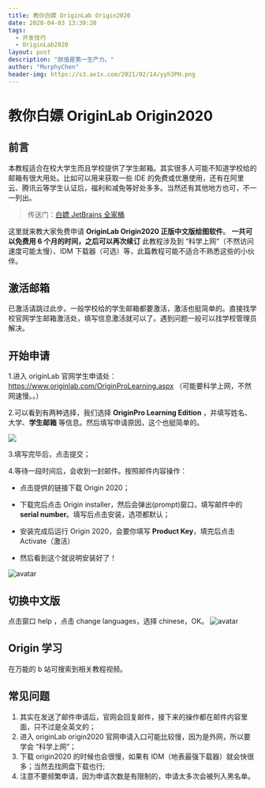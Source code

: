 ```yaml
---
title: 教你白嫖 OriginLab Origin2020
date: 2020-04-03 13:39:20
tags:
  - 开发技巧
  - OriginLab2020
layout: post
description: "颜值是第一生产力。"
author: "MurphyChen"
header-img: https://s3.ax1x.com/2021/02/14/yyh3PH.png
---
```


# 教你白嫖 OriginLab Origin2020

## 前言

本教程适合在校大学生而且学校提供了学生邮箱。其实很多人可能不知道学校给的邮箱有很大用处。比如可以用来获取一些 IDE 的免费或优惠使用，还有在阿里云、腾讯云等学生认证后，福利和减免等好处多多。当然还有其他地方也可，不一一列出。

> 传送门：[白嫖 JetBrains 全家桶](https://mphy.gitee.io/jetbrains-free-get/)

<!--more-->

这里就来教大家免费申请 **OriginLab Origin2020 正版中文版绘图软件**。
**一共可以免费用 6 个月的时间，之后可以再次续订**
此教程涉及到 “科学上网”（不然访问速度可能太慢）、IDM 下载器（可选）等，此篇教程可能不适合不熟悉这些的小伙伴。

## 激活邮箱

已激活请跳过此步。一般学校给的学生邮箱都要激活，激活也挺简单的。直接找学校官网学生邮箱激活处，填写信息激活就可以了。遇到问题一般可以找学校管理员解决。

## 开始申请

1.进入 originLab 官网学生申请处：https://www.originlab.com/OriginProLearning.aspx （可能要科学上网，不然网速慢。。）

2.可以看到有两种选择，我们选择 **OriginPro Learning Edition** ，并填写姓名、大学、**学生邮箱** 等信息。然后填写申请原因，这个也挺简单的。

![](https://s1.ax1x.com/2020/04/03/GNqGVI.png)

3.填写完毕后，点击提交；

4.等待一段时间后，会收到一封邮件。按照邮件内容操作：

- 点击提供的链接下载 Origin 2020；

- 下载完后点击 Origin installer，然后会弹出(prompt)窗口，填写邮件中的 **serial number**。填写后点击安装，选项都默认；

- 安装完成后运行 Origin 2020，会要你填写 **Product Key**，填完后点击 Activate（激活）

- 然后看到这个就说明安装好了！

![avatar](https://s1.ax1x.com/2020/04/03/GNO78K.png)

## 切换中文版

点击窗口 help ，点击 change languages，选择 chinese，OK。
![avatar](https://s1.ax1x.com/2020/04/03/GUCWrV.png)

## Origin 学习

在万能的 b 站可搜索到相关教程视频。

## 常见问题

1. 其实在发送了邮件申请后，官网会回复邮件，接下来的操作都在邮件内容里面，只不过是全英文的；
2. 进入 originLab origin2020 官网申请入口可能比较慢，因为是外网，所以要学会 “科学上网”；
3. 下载 origin2020 的时候也会很慢，如果有 IDM（地表最强下载器）就会快很多；当然去找网盘下载也行;
4. 注意不要频繁申请，因为申请次数是有限制的，申请太多次会被列入黑名单。
